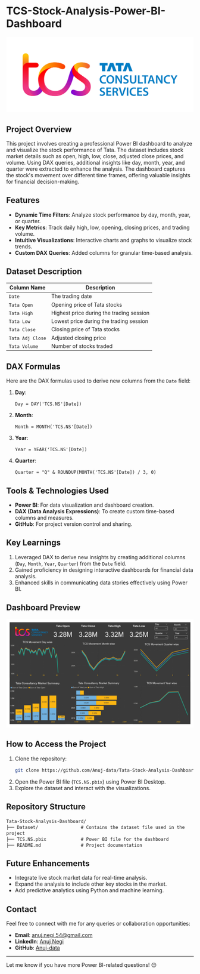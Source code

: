 # TCS-Stock-Analysis-Power-BI-Dashboard
   ![](https://github.com/Anuj-data/TCS-Stock-Analysis-Power-BI-Dashboard/blob/main/Tata_Consultancy_Services_Logo.svgkl.png)

## Project Overview
This project involves creating a professional Power BI dashboard to analyze and visualize the stock performance of Tata. The dataset includes stock market details such as open, high, low, close, adjusted close prices, and volume. Using DAX queries, additional insights like day, month, year, and quarter were extracted to enhance the analysis. The dashboard captures the stock's movement over different time frames, offering valuable insights for financial decision-making.

## Features
- **Dynamic Time Filters**: Analyze stock performance by day, month, year, or quarter.
- **Key Metrics**: Track daily high, low, opening, closing prices, and trading volume.
- **Intuitive Visualizations**: Interactive charts and graphs to visualize stock trends.
- **Custom DAX Queries**: Added columns for granular time-based analysis.

## Dataset Description
| Column Name      | Description                                   |
|------------------|-----------------------------------------------|
| `Date`           | The trading date                             |
| `Tata Open`      | Opening price of Tata stocks                 |
| `Tata High`      | Highest price during the trading session     |
| `Tata Low`       | Lowest price during the trading session      |
| `Tata Close`     | Closing price of Tata stocks                 |
| `Tata Adj Close` | Adjusted closing price                       |
| `Tata Volume`    | Number of stocks traded                      |

## DAX Formulas
Here are the DAX formulas used to derive new columns from the `Date` field:

1. **Day**:
   ```DAX
   Day = DAY('TCS.NS'[Date])
   ```

2. **Month**:
   ```DAX
   Month = MONTH('TCS.NS'[Date])
   ```

3. **Year**:
   ```DAX
   Year = YEAR('TCS.NS'[Date])
   ```

4. **Quarter**:
   ```DAX
   Quarter = "Q" & ROUNDUP(MONTH('TCS.NS'[Date]) / 3, 0)
   ```

## Tools & Technologies Used
- **Power BI**: For data visualization and dashboard creation.
- **DAX (Data Analysis Expressions)**: To create custom time-based columns and measures.
- **GitHub**: For project version control and sharing.

## Key Learnings
1. Leveraged DAX to derive new insights by creating additional columns (`Day`, `Month`, `Year`, `Quarter`) from the `Date` field.
2. Gained proficiency in designing interactive dashboards for financial data analysis.
3. Enhanced skills in communicating data stories effectively using Power BI.

## Dashboard Preview
 ![](https://github.com/Anuj-data/TCS-Stock-Analysis-Power-BI-Dashboard/blob/main/TCS%20Stock%20Analysis.jpg)

## How to Access the Project
1. Clone the repository:
   ```bash
   git clone https://github.com/Anuj-data/Tata-Stock-Analysis-Dashboard.git
   ```
2. Open the Power BI file (`TCS.NS.pbix`) using Power BI Desktop.
3. Explore the dataset and interact with the visualizations.

## Repository Structure
```
Tata-Stock-Analysis-Dashboard/
├── Dataset/                # Contains the dataset file used in the project
├── TCS.NS.pbix             # Power BI file for the dashboard
├── README.md               # Project documentation
```

## Future Enhancements
- Integrate live stock market data for real-time analysis.
- Expand the analysis to include other key stocks in the market.
- Add predictive analytics using Python and machine learning.

## Contact
Feel free to connect with me for any queries or collaboration opportunities:
- **Email**: anuj.negi.54@gmail.com
- **LinkedIn**: [Anuj Negi](https://linkedin.com/in/anuj-negi-8a032830b)
- **GitHub**: [Anuj-data](https://github.com/Anuj-data)

---
Let me know if you have more Power BI-related questions! 😊

